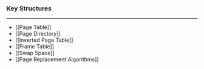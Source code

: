 ### Key Structures
---
- [[Page Table]]
- [[Page Directory]]
- [[Inverted Page Table]]
- [[Frame Table]]
- [[Swap Space]]
- [[Page Replacement Algorithms]]